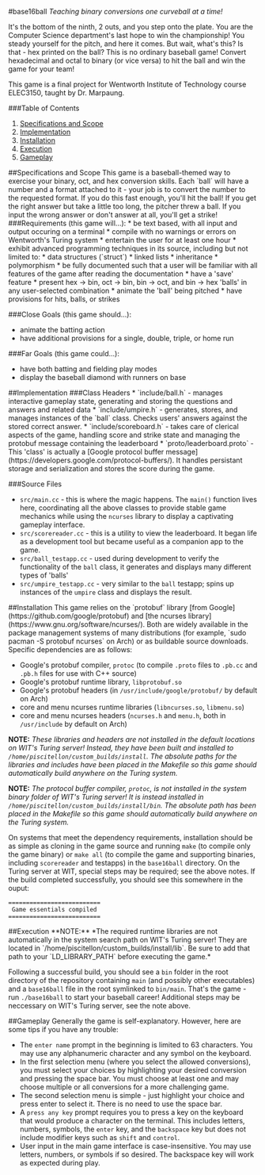 #base16ball
*Teaching binary conversions one curveball at a time!*

It's the bottom of the ninth, 2 outs, and you step onto the plate. You are the Computer Science department's last hope to win the championship! You steady yourself for the pitch, and here it comes. But wait, what's this? Is that - hex printed on the ball? This is no ordinary baseball game! Convert hexadecimal and octal to binary (or vice versa) to hit the ball and win the game for your team!

This game is a final project for Wentworth Institute of Technology course ELEC3150, taught by Dr. Marpaung.

###Table of Contents
1. [Specifications and Scope](#specscope)
2. [Implementation](#implement)
3. [Installation](#install)
4. [Execution](#exec)
5. [Gameplay](#docs)

<div id='specscope'/>
##Specifications and Scope
This game is a baseball-themed way to exercise your binary, oct, and hex conversion skills. Each `ball` will have a number and a format attached to it - your job is to convert the number to the requested format. If you do this fast enough, you'll hit the ball! If you get the right answer but take a little too long, the pitcher threw a ball. If you input the wrong answer or don't answer at all, you'll get a strike!
###Requirements (this game will...):
* be text based, with all input and output occuring on a terminal
* compile with no warnings or errors on Wentworth's Turing system
* entertain the user for at least one hour
* exhibit advanced programming techniques in its source, including but not limited to:
  * data structures (`struct`)
  * linked lists
  * inheritance
  * polymorphism
* be fully documented such that a user will be familiar with all features of the game after reading
  the documentation
* have a 'save' feature
* present hex -> bin, oct -> bin, bin -> oct, and bin -> hex 'balls' in any user-selected combination
* animate the 'ball' being pitched
* have provisions for hits, balls, or strikes

###Close Goals (this game should...):
* animate the batting action
* have additional provisions for a single, double, triple, or home run

###Far Goals (this game could...):
* have both batting and fielding play modes
* display the baseball diamond with runners on base

<div id='implement'/>
##Implementation
###Class Headers
* `include/ball.h` - manages interactive gameplay state, generating and storing the questions and answers and related data
* `include/umpire.h` - generates, stores, and manages instances of the `ball` class. Checks users' answers against the stored correct answer.
* `include/scoreboard.h` - takes care of clerical aspects of the game, handling score and strike state and managing the protobuf message containing the leaderboard
* `proto/leaderboard.proto` - This 'class' is actually a [Google protocol buffer message](https://developers.google.com/protocol-buffers/). It handles persistant storage and serialization and stores the score during the game.

###Source Files
* `src/main.cc` - this is where the magic happens. The `main()` function lives here, coordinating all the above classes to provide stable game mechanics while using the `ncurses` library to display a captivating gameplay interface.
* `src/scorereader.cc` - this is a utility to view the leaderboard. It began life as a development tool but became useful as a companion app to the game.
* `src/ball_testapp.cc` - used during development to verify the functionality of the `ball` class, it generates and displays many different types of 'balls'
* `src/umpire_testapp.cc` - very similar to the `ball` testapp; spins up instances of the `umpire` class and displays the result.

<div id='install'/>
##Installation
This game relies on the `protobuf` library [from Google](https://github.com/google/protobuf) and [the ncurses library](https://www.gnu.org/software/ncurses/). Both are widely available in the package management systems of many distributions (for example, `sudo pacman -S protobuf ncurses` on Arch) or as buildable source downloads. Specific dependencies are as follows:

* Google's protobuf compiler, `protoc` (to compile `.proto` files to `.pb.cc` and `.pb.h` files for use with C++ source)
* Google's protobuf runtime library, `libprotobuf.so`
* Google's protobuf headers (in `/usr/include/google/protobuf/` by default on Arch)
* core and menu ncurses runtime libraries (`libncurses.so`, `libmenu.so`)
* core and menu ncurses headers (`ncurses.h` and `menu.h`, both in `/usr/include` by default on Arch)

**NOTE:** *These libraries and headers are not installed in the default locations on WIT's Turing server! Instead, they have been built and installed to `/home/piscitellon/custom_builds/install`. The absolute paths for the libraries and includes have been placed in the Makefile so this game should automatically build anywhere on the Turing system.*

**NOTE:** *The protocol buffer compiler, `protoc`, is not installed in the system binary folder of WIT's Turing server! It is instead installed in `/home/piscitellon/custom_builds/install/bin`. The absolute path has been placed in the Makefile so this game should automatically build anywhere on the Turing system.*

On systems that meet the dependency requirements, installation should be as simple as cloning in the game source and running `make` (to compile only the game binary) or `make all` (to compile the game and supporting binaries, including `scorereader` and testapps) in the `base16ball` directory. On the Turing server at WIT, special steps may be required; see the above notes. If the build completed successfully, you should see this somewhere in the ouput:

	==========================
	 Game essentials compiled
	==========================

<div id='exec'>
##Execution
**NOTE:** *The required runtime libraries are not automatically in the system search path on WIT's Turing server! They are located in `/home/piscitellon/custom_builds/install/lib`. Be sure to add that path to your `LD_LIBRARY_PATH` before executing the game.*

Following a successful build, you should see a `bin` folder in the root directory of the repository containing `main` (and possibly other executables) and a `base16ball` file in the root symlinked to `bin/main`. That's the game - run `./base16ball` to start your baseball career! Additional steps may be neccessary on WIT's Turing server, see the note above.

<div id='docs'>
##Gameplay
Generally the game is self-explanatory. However, here are some tips if you have any trouble:

* The `enter name` prompt in the beginning is limited to 63 characters. You may use any alphanumeric character and any symbol on the keyboard.
* In the first selection menu (where you select the allowed conversions), you must select your choices by highlighting your desired conversion and pressing the space bar. You must choose at least one and may choose multiple or all conversions for a more challenging game.
* The second selection menu is simple - just highlight your choice and press enter to select it. There is no need to use the space bar.
* A `press any key` prompt requires you to press a key on the keyboard that would produce a character on the terminal. This includes letters, numbers, symbols, the `enter` key, and the `backspace` key but does not include modifier keys such as `shift` and `control`.
* User input in the main game interface is case-insensitive. You may use letters, numbers, or symbols if so desired. The backspace key will work as expected during play.